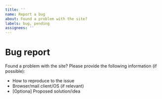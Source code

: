 ```yaml
---
title: ''
name: Report a bug
about: Found a problem with the site?
labels: bug, pending
assignees: ''
---
```


# Bug report

Found a problem with the site? Please provide the following information (if possible):

- How to reproduce to the issue
- Browser/mail client/OS (if relevant)
- [Optiona] Proposed solution/idea
